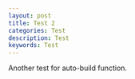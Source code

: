 ```yaml
---
layout: post
title: Test 2
categories: Test
description: Test
keywords: Test
---
```


Another test for auto-build function.